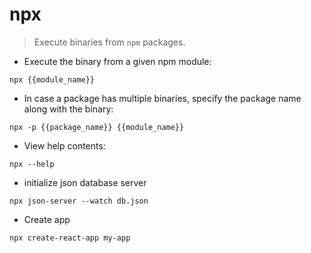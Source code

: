 # npx

> Execute binaries from `npm` packages.

- Execute the binary from a given npm module:

`npx {{module_name}}`

- In case a package has multiple binaries, specify the package name along with the binary:

`npx -p {{package_name}} {{module_name}}`

- View help contents:

`npx --help`

- initialize json database server

`npx json-server --watch db.json`


- Create app

`npx create-react-app my-app`


